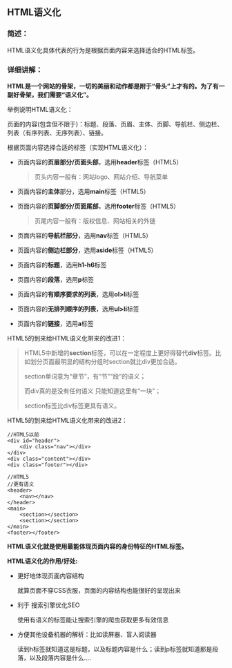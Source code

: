 ## HTML语义化

### 简述：

HTML语义化具体代表的行为是根据页面内容来选择适合的HTML标签。



### 详细讲解：

**HTML是一个网站的骨架，一切的美丽和动作都是附于“骨头”上才有的。为了有一副好骨架，我们需要“语义化”。**

举例说明HTML语义化：

页面的内容(包含但不限于)：标题、段落、页眉、主体、页脚、导航栏、侧边栏、列表（有序列表、无序列表）、链接。

根据页面内容选择合适的标签（实现HTML语义化）：

- 页面内容的**页眉部分/页面头部**，选用**header**标签（HTML5）

  >  页头内容一般有：网站logo、网站介绍、导航菜单

- 页面内容的**主体**部分，选用**main**标签（HTML5）

- 页面内容的**页脚部分/页面尾部**，选用**footer**标签（HTML5）

  > 页尾内容一般有：版权信息、网站相关的外链

- 页面内容的**导航栏部分**，选用**nav**标签（HTML5）

- 页面内容的**侧边栏部分**，选用**aside**标签（HTML5）

- 页面内容的**标题**，选用**h1-h6**标签

- 页面内容的**段落**，选用**p**标签

- 页面内容的**有顺序要求的列表**，选用**ol>li**标签

- 页面内容的**无排列顺序的列表**，选用**ul>li**标签

- 页面内容的**链接**，选用**a**标签

HTML5的到来给HTML语义化带来的改进1：

> HTML5中新增的**section**标签，可以在一定程度上更好得替代**div**标签。比如划分页面最明显的结构分组时section就比div更加合适。
>
> section单词意为“章节”，有“节”“段”的语义；
>
> 而div真的是没有任何语义 只能知道这里有“一块”；
>
> section标签比div标签更具有语义。

HTML5的到来给HTML语义化带来的改进2：

```
//HTML5以前
<div id="header">
	<div class="nav"></div>
</div>
<div class="content"></div>
<div class="footer"></div>

//HTML5
//更有语义
<header>
	<nav></nav>
</header>
<main>
    <section></section>
    <section></section>
</main>
<footer></footer>
```



**HTML语义化就是使用最能体现页面内容的身份特征的HTML标签。**



**HTML语义化的作用/好处:**

- 更好地体现页面内容结构

  就算页面不穿CSS衣服，页面的内容结构也能很好的呈现出来

- 利于 搜索引擎优化SEO

  使用有语义的标签能让搜索引擎的爬虫获取更多有效信息

- 方便其他设备机器的解析：比如读屏器、盲人阅读器

  读到h标签就知道这是标题，以及标题内容是什么；读到p标签就知道那是段落，以及段落内容是什么....

